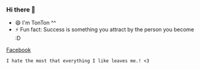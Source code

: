 ### Hi there 👋

- 😄 I'm TonTon ^^
- ⚡ Fun fact: Success is something you attract by the person you become :D

[Facebook](http://https://www.facebook.com/HuynhMinhHoang.69)

```
I hate the most that everything I like leaves me.! <3
```


